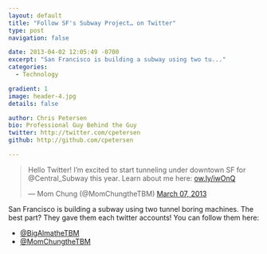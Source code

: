 ```yaml
---
layout: default
title: "Follow SF's Subway Project… on Twitter"
type: post
navigation: false

date: 2013-04-02 12:05:49 -0700
excerpt: "San Francisco is building a subway using two tu..."
categories:
  - Technology

gradient: 1
image: header-4.jpg
details: false

author: Chris Petersen
bio: Professional Guy Behind the Guy
twitter: http://twitter.com/cpetersen
github: http://github.com/cpetersen

---
```


<blockquote class="twitter-tweet"><p>Hello Twitter! I’m excited to start tunneling under downtown SF for @Central_Subway this year. Learn about me here: <a href="http://t.co/zB4gFQ85lg" title="http://ow.ly/iwOnQ">ow.ly/iwOnQ</a></p>&mdash; Mom Chung (@MomChungtheTBM) <a href="https://twitter.com/MomChungtheTBM/status/309781295175712768">March 07, 2013</a></blockquote>
<script async src="//platform.twitter.com/widgets.js" charset="utf-8"></script>

San Francisco is building a subway using two tunnel boring machines. The best part? They gave them each twitter accounts! You can follow them here:

 *  [@BigAlmatheTBM](https://twitter.com/BigAlmatheTBM) 
 *  [@MomChungtheTBM](https://twitter.com/MomChungtheTBM) 

 
